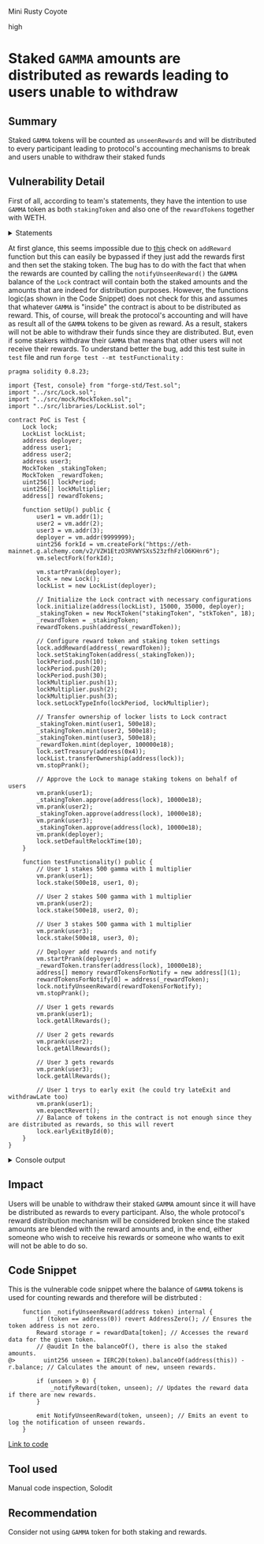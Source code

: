 Mini Rusty Coyote

high

# Staked `GAMMA` amounts are distributed as rewards leading to users unable to withdraw

## Summary
Staked `GAMMA` tokens will be counted as `unseenRewards` and will be distributed to every participant leading to protocol's accounting mechanisms to break and users unable to withdraw their staked funds

## Vulnerability Detail
First of all, according to team's statements, they have the intention to use `GAMMA` token as both `stakingToken` and also one of the `rewardTokens` together with WETH.

<details>
<summary> Statements </summary>
<img width="612" alt="Screenshot 2024-05-20 at 08 25 36" src="https://github.com/sherlock-audit/2024-05-gamma-staking-zarkk01/assets/77061323/d930ed4b-0b89-4211-b6b4-63b1b7e69a24">
<img width="613" alt="Screenshot 2024-05-20 at 08 23 45" src="https://github.com/sherlock-audit/2024-05-gamma-staking-zarkk01/assets/77061323/69f0c677-c2ca-4601-94e2-e990f37c123f">
<img width="813" alt="Screenshot 2024-05-20 at 08 23 11" src="https://github.com/sherlock-audit/2024-05-gamma-staking-zarkk01/assets/77061323/2948837f-7b33-45ad-8630-12c54ae0ff60">
</details>

At first glance, this seems impossible due to [this](https://github.com/sherlock-audit/2024-05-gamma-staking/blob/main/StakingV2/src/Lock.sol#L175) check on `addReward` function but this can easily be bypassed if they just add the rewards first and then set the staking token.  The bug has to do with the fact that when the rewards are counted by calling the `notifyUnseenReward()` the `GAMMA` balance of the `Lock` contract will contain both the staked amounts and the amounts that are indeed for distribution purposes. However, the functions logic(as shown in the Code Snippet) does not check for this and assumes that whatever `GAMMA` is "inside" the contract is about to be distributed as reward. This, of course, will break the protocol's accounting and will have as result all of the `GAMMA` tokens to be given as reward. As a result, stakers will not be able to withdraw their funds since they are distributed.  But, even if some stakers withdraw their `GAMMA` that means that other users will not receive their rewards. To understand better the bug, add this test suite in `test` file and run `forge test --mt testFunctionality` :

```solidity
pragma solidity 0.8.23;

import {Test, console} from "forge-std/Test.sol";
import "../src/Lock.sol";
import "../src/mock/MockToken.sol";
import "../src/libraries/LockList.sol";

contract PoC is Test {
    Lock lock;
    LockList lockList;
    address deployer;
    address user1;
    address user2;
    address user3;
    MockToken _stakingToken;
    MockToken _rewardToken;
    uint256[] lockPeriod;
    uint256[] lockMultiplier;
    address[] rewardTokens;

    function setUp() public {
        user1 = vm.addr(1);
        user2 = vm.addr(2);
        user3 = vm.addr(3);
        deployer = vm.addr(9999999);
        uint256 forkId = vm.createFork("https://eth-mainnet.g.alchemy.com/v2/VZH1EtzO3RVWYSXs523zfhFzlO6KHnr6");
        vm.selectFork(forkId);

        vm.startPrank(deployer);
        lock = new Lock();
        lockList = new LockList(deployer);
        
        // Initialize the Lock contract with necessary configurations
        lock.initialize(address(lockList), 15000, 35000, deployer);
        _stakingToken = new MockToken("stakingToken", "stkToken", 18);
        _rewardToken = _stakingToken;
        rewardTokens.push(address(_rewardToken));

        // Configure reward token and staking token settings
        lock.addReward(address(_rewardToken));
        lock.setStakingToken(address(_stakingToken));
        lockPeriod.push(10);
        lockPeriod.push(20);
        lockPeriod.push(30);
        lockMultiplier.push(1);
        lockMultiplier.push(2);
        lockMultiplier.push(3);
        lock.setLockTypeInfo(lockPeriod, lockMultiplier);

        // Transfer ownership of locker lists to Lock contract
        _stakingToken.mint(user1, 500e18);
        _stakingToken.mint(user2, 500e18);
        _stakingToken.mint(user3, 500e18);
        _rewardToken.mint(deployer, 100000e18);
        lock.setTreasury(address(0x4));
        lockList.transferOwnership(address(lock));
        vm.stopPrank();

        // Approve the Lock to manage staking tokens on behalf of users
        vm.prank(user1);
        _stakingToken.approve(address(lock), 10000e18);
        vm.prank(user2);
        _stakingToken.approve(address(lock), 10000e18);
        vm.prank(user3);
        _stakingToken.approve(address(lock), 10000e18);
        vm.prank(deployer);
        lock.setDefaultRelockTime(10);
    }

    function testFunctionality() public {
        // User 1 stakes 500 gamma with 1 multiplier
        vm.prank(user1);
        lock.stake(500e18, user1, 0);

        // User 2 stakes 500 gamma with 1 multiplier
        vm.prank(user2);
        lock.stake(500e18, user2, 0);

        // User 3 stakes 500 gamma with 1 multiplier
        vm.prank(user3);
        lock.stake(500e18, user3, 0);
        
        // Deployer add rewards and notify
        vm.startPrank(deployer);
        _rewardToken.transfer(address(lock), 10000e18);
        address[] memory rewardTokensForNotify = new address[](1);
        rewardTokensForNotify[0] = address(_rewardToken);
        lock.notifyUnseenReward(rewardTokensForNotify);
        vm.stopPrank();

        // User 1 gets rewards
        vm.prank(user1);
        lock.getAllRewards();
        
        // User 2 gets rewards
        vm.prank(user2);
        lock.getAllRewards();
        
        // User 3 gets rewards
        vm.prank(user3);
        lock.getAllRewards();

        // User 1 trys to early exit (he could try lateExit and withdrawLate too)
        vm.prank(user1);
        vm.expectRevert();
        // Balance of tokens in the contract is not enough since they are distributed as rewards, so this will revert
        lock.earlyExitById(0);
    }
}
```

<details>
<summary> Console output </summary>
As you will see, the balance will be insufficient.
<img width="1144" alt="Screenshot 2024-05-20 at 08 50 45" src="https://github.com/sherlock-audit/2024-05-gamma-staking-zarkk01/assets/77061323/d60ae422-1fa4-41c9-89bf-b59acae28bb9">
</details>

## Impact
Users will be unable to withdraw their staked `GAMMA` amount since it will have be distributed as rewards to every participant. Also, the whole protocol's reward distribution mechanism will be considered broken since the staked amounts are blended with the reward amounts and, in the end, either someone who wish to receive his rewards or someone who wants to exit will not be able to do so.

## Code Snippet
This is the vulnerable code snippet where the balance of `GAMMA` tokens is used for counting rewards and therefore will be distrbuted :

```solidity
    function _notifyUnseenReward(address token) internal {
        if (token == address(0)) revert AddressZero(); // Ensures the token address is not zero.
        Reward storage r = rewardData[token]; // Accesses the reward data for the given token.
        // @audit In the balanceOf(), there is also the staked amounts.
@>        uint256 unseen = IERC20(token).balanceOf(address(this)) - r.balance; // Calculates the amount of new, unseen rewards.

        if (unseen > 0) {
            _notifyReward(token, unseen); // Updates the reward data if there are new rewards.
        }

        emit NotifyUnseenReward(token, unseen); // Emits an event to log the notification of unseen rewards.
    }
```
[Link to code](https://github.com/sherlock-audit/2024-05-gamma-staking/blob/main/StakingV2/src/Lock.sol#L471)

## Tool used
Manual code inspection, Solodit

## Recommendation
Consider not using `GAMMA` token for both staking and rewards.